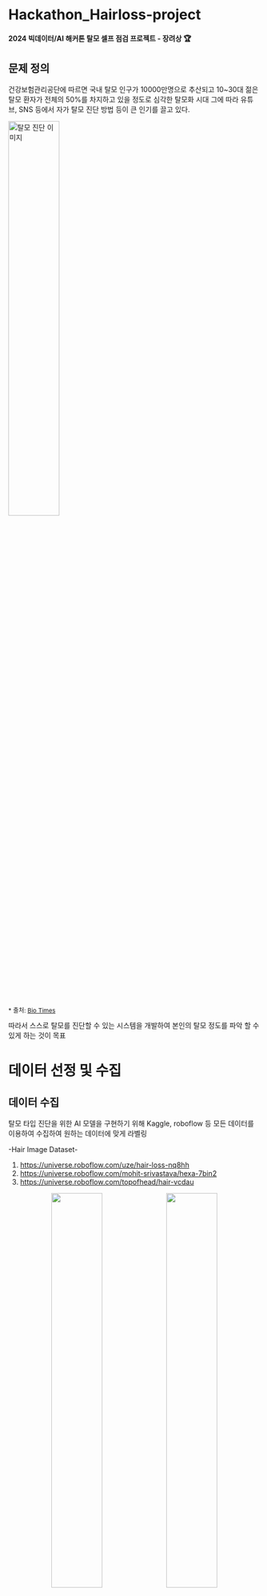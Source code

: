 # Hackathon_Hairloss-project

#### 2024 빅데이터/AI 해커톤 탈모 셀프 점검 프로젝트 - 장려상 :trophy:

## 문제 정의
건강보험관리공단에 따르면 국내 탈모 인구가 10000만명으로 추산되고 10~30대 젊은 탈모 환자가 전체의 50%를 차지하고 있을 정도로 심각한 탈모화 시대
그에 따라 유튜브, SNS 등에서 자가 탈모 진단 방법 등이 큰 인기를 끌고 있다.

<p align="left">
  <img alt="탈모 진단 이미지" src="https://github.com/user-attachments/assets/0b33d7b0-c80b-4d17-a0ab-36df99a505bd" width="45%"/>
</p>

<p align="left" style="font-size:12px">
  * 출처: <a href="http://www.biotimes.co.kr" target="_blank">Bio Times</a>
</p>
따라서 스스로 탈모를 진단할 수 있는 시스템을 개발하여 본인의 탈모 정도를 파악 할 수 있게 하는 것이 목표

# 데이터 선정 및 수집
## 데이터 수집
탈모 타입 진단을 위한 AI 모델을 구현하기 위해 Kaggle, roboflow 등 모든 데이터를 이용하여 수집하여 원하는 데이터에 맞게 라벨링

-Hair Image Dataset-
1. https://universe.roboflow.com/uze/hair-loss-nq8hh
2. https://universe.roboflow.com/mohit-srivastava/hexa-7bin2
3. https://universe.roboflow.com/topofhead/hair-vcdau


<p align="center">
  <img src="https://github.com/user-attachments/assets/39ee6b29-ca91-4784-a285-368020f1c5a5" width="45%">
  <img src="https://github.com/user-attachments/assets/45017467-11a0-4eef-982a-be096d3d4bbe" width="45%">
</p>


